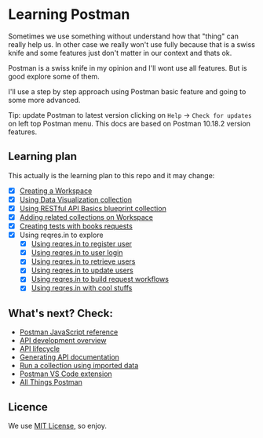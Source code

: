 # Learning Postman

Sometimes we use something without understand how that "thing" can really help us. In other case we really won't use fully because that is a swiss knife and some features just don't matter in our context and thats ok.

Postman is a swiss knife in my opinion and I'll wont use all features. But is good explore some of them.

I'll use a step by step approach using Postman basic feature and going to some more advanced.

Tip: update Postman to latest version clicking on `Help` -> `Check for updates` on left top Postman menu. This docs are based on Postman 10.18.2 version features.

## Learning plan

This actually is the learning plan to this repo and it may change:

 - [x] [Creating a Workspace](./workspace.md)
 - [x] [Using Data Visualization collection](./visualization.md)
 - [x] [Using RESTful API Basics blueprint collection](./restful.md)
 - [x] [Adding related collections on Workspace](./related.md)
 - [x] [Creating tests with books requests](./tests.md)
 - [x] Using reqres.in to explore
   - [x] [Using reqres.in to register user](./reqres-in/reqres-in-register.md)
   - [x] [Using reqres.in to user login](./reqres-in/reqres-in-login.md)
   - [x] [Using reqres.in to retrieve users](./reqres-in/reqres-in-retrieve.md)
   - [x] [Using reqres.in to update users](./reqres-in/reqres-in-patch.md)
   - [x] [Using reqres.in to build request workflows](./reqres-in/reqres-in-workflow.md)
   - [x] [Using reqres.in with cool stuffs](./reqres-in/reqres-in-cool.md)

## What's next? Check:

 * [Postman JavaScript reference](https://learning.postman.com/docs/writing-scripts/script-references/postman-sandbox-api-reference/)
 * [API development overview](https://learning.postman.com/docs/designing-and-developing-your-api/the-api-workflow/)
 * [API lifecycle](https://www.postman.com/api-platform/api-lifecycle/)
 * [Generating API documentation](https://learning.postman.com/docs/publishing-your-api/documenting-your-api/)
 * [Run a collection using imported data](https://learning.postman.com/docs/collections/running-collections/working-with-data-files/)
 * [Postman VS Code extension](https://marketplace.visualstudio.com/items?itemName=Postman.postman-for-vscode)
 * [All Things Postman](https://github.com/DannyDainton/All-Things-Postman)

## Licence

We use [MIT License](./LICENSE), so enjoy.
